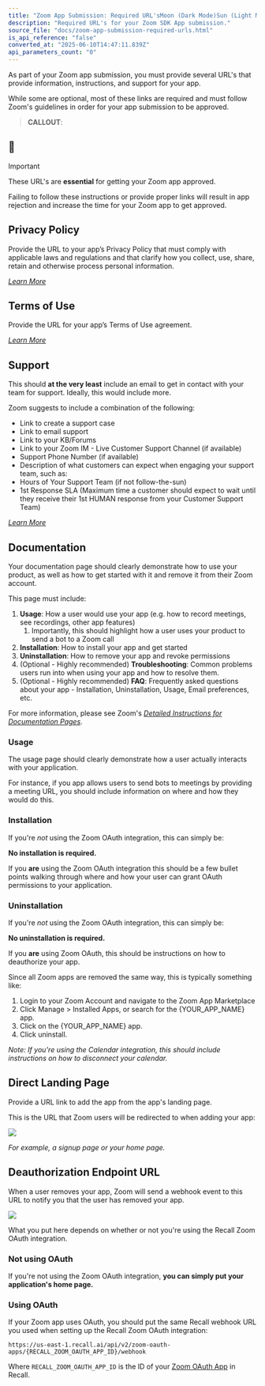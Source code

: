 ```yaml
---
title: "Zoom App Submission: Required URL'sMoon (Dark Mode)Sun (Light Mode)"
description: "Required URL's for your Zoom SDK App submission."
source_file: "docs/zoom-app-submission-required-urls.html"
is_api_reference: "false"
converted_at: "2025-06-10T14:47:11.839Z"
api_parameters_count: "0"
---
```

As part of your Zoom app submission, you must provide several URL's that provide information, instructions, and support for your app.

While some are optional, most of these links are required and must follow Zoom's guidelines in order for your app submission to be approved.

> **CALLOUT**:

## 🤝

Important

These URL's are **essential** for getting your Zoom app approved.

Failing to follow these instructions or provide proper links will result in app rejection and increase the time for your Zoom app to get approved.

## Privacy Policy

[](#privacy-policy)

Provide the URL to your app’s Privacy Policy that must comply with applicable laws and regulations and that clarify how you collect, use, share, retain and otherwise process personal information.

*[Learn More](https://developers.zoom.us/docs/distribute/app-submission/submission-checklist/#4-provide-a-privacy-policy-url)*

## Terms of Use

[](#terms-of-use)

Provide the URL for your app’s Terms of Use agreement.

*[Learn More](https://developers.zoom.us/docs/distribute/app-submission/submission-checklist/#5-provide-a-terms-of-use-url)*

## Support

[](#support)

This should **at the very least** include an email to get in contact with your team for support. Ideally, this would include more.

Zoom suggests to include a combination of the following:
- Link to create a support case
- Link to email support
- Link to your KB/Forums
- Link to your Zoom IM - Live Customer Support Channel (if available)
- Support Phone Number (if available)
- Description of what customers can expect when engaging your support team, such as:
- Hours of Your Support Team (if not follow-the-sun)
- 1st Response SLA (Maximum time a customer should expect to wait until they receive their 1st HUMAN response from your Customer Support Team)

[*Learn More*](https://developers.zoom.us/docs/distribute/app-submission/submission-checklist/#6-provide-a-support-url)

## Documentation

[](#documentation)

Your documentation page should clearly demonstrate how to use your product, as well as how to get started with it and remove it from their Zoom account.

This page must include:

1.  **Usage**: How a user would use your app (e.g. how to record meetings, see recordings, other app features)
    1.  Importantly, this should highlight how a user uses your product to send a bot to a Zoom call
2.  **Installation**: How to install your app and get started
3.  **Uninstallation**: How to remove your app and revoke permissions
4.  (Optional - Highly recommended) **Troubleshooting**: Common problems users run into when using your app and how to resolve them.
5.  (Optional - Highly recommended) **FAQ**: Frequently asked questions about your app - Installation, Uninstallation, Usage, Email preferences, etc.

For more information, please see Zoom's [*Detailed Instructions for Documentation Pages*](https://drive.google.com/file/d/1P5Hsq52Z0qIv6z_BzGNewvEHnBa23cKe/view).

### Usage

[](#usage)

The usage page should clearly demonstrate how a user actually interacts with your application.

For instance, if you app allows users to send bots to meetings by providing a meeting URL, you should include information on where and how they would do this.

### Installation

[](#installation)

If you're *not* using the Zoom OAuth integration, this can simply be:

**No installation is required.**

If you **are** using the Zoom OAuth integration this should be a few bullet points walking through where and how your user can grant OAuth permissions to your application.

### Uninstallation

[](#uninstallation)

If you're *not* using the Zoom OAuth integration, this can simply be:

**No uninstallation is required.**

If you **are** using Zoom OAuth, this should be instructions on how to deauthorize your app.

Since all Zoom apps are removed the same way, this is typically something like:

1.  Login to your Zoom Account and navigate to the Zoom App Marketplace
2.  Click Manage > Installed Apps, or search for the {YOUR\_APP\_NAME} app.
3.  Click on the {YOUR\_APP\_NAME} app.
4.  Click uninstall.

*Note: If you're using the Calendar integration, this should include instructions on how to disconnect your calendar.*

## Direct Landing Page

[](#direct-landing-page)

Provide a URL link to add the app from the app's landing page.

This is the URL that Zoom users will be redirected to when adding your app:

![](https://files.readme.io/a469c4a-CleanShot_2024-02-12_at_12.12.01.png)

*For example, a signup page or your home page.*

## Deauthorization Endpoint URL

[](#deauthorization-endpoint-url)

When a user removes your app, Zoom will send a webhook event to this URL to notify you that the user has removed your app.

![](https://files.readme.io/bbaacf4-CleanShot_2024-02-12_at_11.43.42.png)

What you put here depends on whether or not you're using the Recall Zoom OAuth integration.

### Not using OAuth

[](#not-using-oauth)

If you're not using the Zoom OAuth integration, **you can simply put your application's home page.**

### Using OAuth

[](#using-oauth)

If your Zoom app uses OAuth, you should put the same Recall webhook URL you used when setting up the Recall Zoom OAuth integration:

`https://us-east-1.recall.ai/api/v2/zoom-oauth-apps/{RECALL_ZOOM_OAUTH_APP_ID}/webhook`

Where `RECALL_ZOOM_OAUTH_APP_ID` is the ID of your [Zoom OAuth App](/reference/zoom_oauth_apps_list.md) in Recall.
